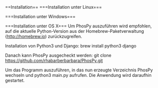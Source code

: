 ==Installation==
===Installation unter Linux===

===Installation unter Windows===


===Installation unter OS X===
Um PhosPy auszuführen wird empfohlen, auf die aktuelle Python-Version aus der Homebrew-Paketverwaltung {http://homebrew.io) zurückzugreifen.

Installation von Python3 und Django:
brew install python3 django

Danach kann PhosPy ausgecheckt werden:
git clone https://github.com/rhabarberbarbara/PhosPy.git

Um das Programm auszuführen, in das nun erzeugte Verzeichnis PhosPy wechseln und
python3 main.py
aufrufen. Die Anwendung wird daraufhin gestartet.

